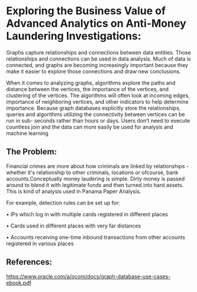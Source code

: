 # Exploring the Business Value of Advanced Analytics on Anti-Money Laundering  Investigations:
Graphs capture relationships and connections between data entities. Those relationships and connections can be used in data analysis. Much of data is connected, and graphs are becoming increasingly important because they make it easier to explore those connections and draw new conclusions.

When it comes to analyzing graphs, algorithms explore the paths and distance between the vertices, the importance of the vertices, and clustering of the vertices. The algorithms will often look at incoming edges, importance of neighboring vertices, and other indicators to help determine importance.
Because graph databases explicitly store the relationships, queries and algorithms utilizing the connectivity between vertices can be run in sub- seconds rather than hours or days. Users don’t need to execute countless join and the data can more easily be used for analysis and machine learning 

## The Problem:
Financial crimes are more about how criminals are linked by relationships - whether it's relationship to other criminals, locations or ofcourse, bank accounts.Conceptually money laudering is simple. Dirty money is passed around to blend it with legitimate funds and then turned into hard assets. This is kind of analysis used in Panama Paper Analysis.

 For example, detection rules can be set up for:
 
• IPs which log in with multiple cards registered in different places

• Cards used in different places with very far distances

• Accounts receiving one-time inbound transactions from other accounts registered in various places


## References:
https://www.oracle.com/a/ocom/docs/graph-database-use-cases-ebook.pdf

